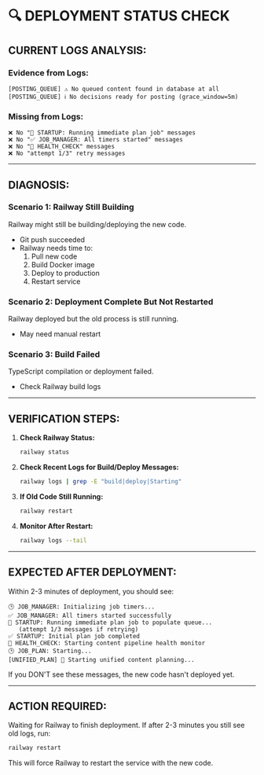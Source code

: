 # 🔍 **DEPLOYMENT STATUS CHECK**

## **CURRENT LOGS ANALYSIS:**

### **Evidence from Logs:**
```
[POSTING_QUEUE] ⚠️ No queued content found in database at all
[POSTING_QUEUE] ℹ️ No decisions ready for posting (grace_window=5m)
```

### **Missing from Logs:**
```
❌ No "🚀 STARTUP: Running immediate plan job" messages
❌ No "✅ JOB_MANAGER: All timers started" messages
❌ No "🏥 HEALTH_CHECK" messages
❌ No "attempt 1/3" retry messages
```

---

## **DIAGNOSIS:**

### **Scenario 1: Railway Still Building**
Railway might still be building/deploying the new code.
- Git push succeeded
- Railway needs time to:
  1. Pull new code
  2. Build Docker image
  3. Deploy to production
  4. Restart service

### **Scenario 2: Deployment Complete But Not Restarted**
Railway deployed but the old process is still running.
- May need manual restart

### **Scenario 3: Build Failed**
TypeScript compilation or deployment failed.
- Check Railway build logs

---

## **VERIFICATION STEPS:**

1. **Check Railway Status:**
   ```bash
   railway status
   ```

2. **Check Recent Logs for Build/Deploy Messages:**
   ```bash
   railway logs | grep -E "build|deploy|Starting"
   ```

3. **If Old Code Still Running:**
   ```bash
   railway restart
   ```

4. **Monitor After Restart:**
   ```bash
   railway logs --tail
   ```

---

## **EXPECTED AFTER DEPLOYMENT:**

Within 2-3 minutes of deployment, you should see:
```
🕒 JOB_MANAGER: Initializing job timers...
✅ JOB_MANAGER: All timers started successfully
🚀 STARTUP: Running immediate plan job to populate queue...
   (attempt 1/3 messages if retrying)
✅ STARTUP: Initial plan job completed
🏥 HEALTH_CHECK: Starting content pipeline health monitor
🕒 JOB_PLAN: Starting...
[UNIFIED_PLAN] 🎯 Starting unified content planning...
```

If you DON'T see these messages, the new code hasn't deployed yet.

---

## **ACTION REQUIRED:**

Waiting for Railway to finish deployment. If after 2-3 minutes you still see old logs, run:

```bash
railway restart
```

This will force Railway to restart the service with the new code.

